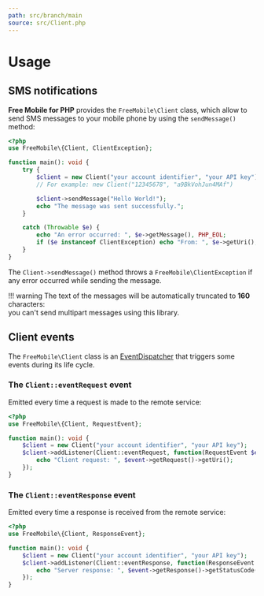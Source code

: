 ```yaml
---
path: src/branch/main
source: src/Client.php
---
```


# Usage

## SMS notifications
**Free Mobile for PHP** provides the `FreeMobile\Client` class, which allow to send SMS messages to your mobile phone by using the `sendMessage()` method:

``` php
<?php
use FreeMobile\{Client, ClientException};

function main(): void {
	try {
		$client = new Client("your account identifier", "your API key");
		// For example: new Client("12345678", "a9BkVohJun4MAf")

		$client->sendMessage("Hello World!");
		echo "The message was sent successfully.";
	}

	catch (Throwable $e) {
		echo "An error occurred: ", $e->getMessage(), PHP_EOL;
		if ($e instanceof ClientException) echo "From: ", $e->getUri(), PHP_EOL;
	}
}
```

The `Client->sendMessage()` method throws a `FreeMobile\ClientException` if any error occurred while sending the message.

!!! warning
	The text of the messages will be automatically truncated to **160** characters:  
	you can't send multipart messages using this library.

## Client events
The `FreeMobile\Client` class is an [EventDispatcher](https://symfony.com/doc/current/components/event_dispatcher.html) that triggers some events during its life cycle.

### The `Client::eventRequest` event
Emitted every time a request is made to the remote service:

``` php
<?php
use FreeMobile\{Client, RequestEvent};

function main(): void {
	$client = new Client("your account identifier", "your API key");
	$client->addListener(Client::eventRequest, function(RequestEvent $event) {
		echo "Client request: ", $event->getRequest()->getUri();
	});
}
```

### The `Client::eventResponse` event
Emitted every time a response is received from the remote service:

``` php
<?php
use FreeMobile\{Client, ResponseEvent};

function main(): void {
	$client = new Client("your account identifier", "your API key");
	$client->addListener(Client::eventResponse, function(ResponseEvent $event) {
		echo "Server response: ", $event->getResponse()->getStatusCode();
	});
}
```
